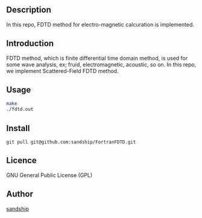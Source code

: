 ## Description
In this repo, FDTD method for electro-magnetic calcuration is implemented.

## Introduction
FDTD method, which is finite differential time domain method, is used for some wave analysis, ex; fruid, electromagnetic, acoustic, so on. 
In this repo, we implement Scattered-Field FDTD method.

## Usage
```bash
make
./fdtd.out
```

## Install
```
git pull git@github.com:sandship/FortranFDTD.git
```

## Licence

GNU General Public License (GPL)

## Author

[sandship](https://github.com/sandship)
